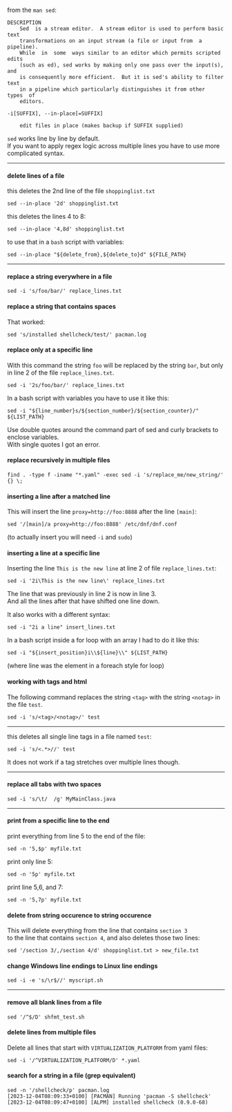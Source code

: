 from the `man sed`:
```
DESCRIPTION
    Sed  is a stream editor.  A stream editor is used to perform basic text
    transformations on an input stream (a file or input from  a  pipeline).
    While  in  some  ways similar to an editor which permits scripted edits
    (such as ed), sed works by making only one pass over the input(s),  and
    is consequently more efficient.  But it is sed's ability to filter text
    in a pipeline which particularly distinguishes it from other  types  of
    editors.
```


```
-i[SUFFIX], --in-place[=SUFFIX]

    edit files in place (makes backup if SUFFIX supplied)
```

`sed` works line by line by default.\
If you want to apply regex logic across multiple lines you have to use more complicated syntax.

---
#### delete lines of a file
this deletes the 2nd line of the file `shoppinglist.txt`
```
sed --in-place '2d' shoppinglist.txt
```
this deletes the lines 4 to 8:
```
sed --in-place '4,8d' shoppinglist.txt
```
to use that in a `bash` script with variables:
```
sed --in-place "${delete_from},${delete_to}d" ${FILE_PATH}
```
***
#### replace a string everywhere in a file
```
sed -i 's/foo/bar/' replace_lines.txt
```

#### replace a string that contains spaces

That worked:
```
sed 's/installed shellcheck/test/' pacman.log
```

#### replace only at a specific line

With this command the string `foo` will be replaced by the string `bar`, but only in line 2 of the file `replace_lines.txt`.
```
sed -i '2s/foo/bar/' replace_lines.txt
```

In a bash script with variables you have to use it like this:
```
sed -i "${line_number}s/${section_number}/${section_counter}/" ${LIST_PATH}
```
Use double quotes around the command part of sed and curly brackets to enclose variables.\
With single quotes I got an error.

#### replace recursively in multiple files

```
find . -type f -iname "*.yaml" -exec sed -i 's/replace_me/new_string/' {} \;
```

#### inserting a line after a matched line

This will insert the line `proxy=http://foo:8888` after the line `[main]`:
```
sed '/[main]/a proxy=http://foo:8888' /etc/dnf/dnf.conf
```

(to actually insert you will need `-i` and `sudo`)

#### inserting a line at a specific line
Inserting the line `This is the new line` at line 2 of file `replace_lines.txt`:
```
sed -i '2i\This is the new line\' replace_lines.txt
```
The line that was previously in line 2 is now in line 3.\
And all the lines after that have shifted one line down.

It also works with a different syntax:
```
sed -i "2i a line" insert_lines.txt
```

In a bash script inside a for loop with an array I had to do it like this:
```
sed -i "${insert_position}i\\${line}\\" ${LIST_PATH}
```
(where line was the element in a foreach style for loop)

#### working with tags and html
The following command replaces the string `<tag>` with the string `<notag>` in the file `test`.
```
sed -i 's/<tag>/<notag>/' test
```
***
this deletes all single line tags in a file named `test`:
```
sed -i 's/<.*>//' test
```
It does not work if a tag stretches over multiple lines though.

***

#### replace all tabs with two spaces

```
sed -i 's/\t/  /g' MyMainClass.java
```

***
#### print from a specific line to the end

print everything from line 5 to the end of the file:
```
sed -n '5,$p' myfile.txt
```

print only line 5:
```
sed -n '5p' myfile.txt
```

print line 5,6, and 7:
```
sed -n '5,7p' myfile.txt
```

#### delete from string occurence to string occurence

This will delete everything from the line that contains `section 3`\
to the line that contains `section 4`, and also deletes those two lines:
```
sed '/section 3/,/section 4/d' shoppinglist.txt > new_file.txt
```

#### change Windows line endings to Linux line endings

```
sed -i -e 's/\r$//' myscript.sh
```

***

#### remove all blank lines from a file

```
sed '/^$/D' shfmt_test.sh
```

#### delete lines from multiple files

Delete all lines that start with `VIRTUALIZATION_PLATFORM` from yaml files:
```
sed -i '/^VIRTUALIZATION_PLATFORM/D' *.yaml
```

#### search for a string in a file (grep equivalent)

```
sed -n '/shellcheck/p' pacman.log
[2023-12-04T08:09:33+0100] [PACMAN] Running 'pacman -S shellcheck'
[2023-12-04T08:09:47+0100] [ALPM] installed shellcheck (0.9.0-68)
```
